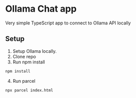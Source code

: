 # Ollama Chat app

Very simple TypeScript app to connect to Ollama API locally

## Setup

1. Setup Ollama locally.
2. Clone repo
3. Run npm install

```bash
npm install
```

4. Run parcel

```bash
npx parcel index.html
```
